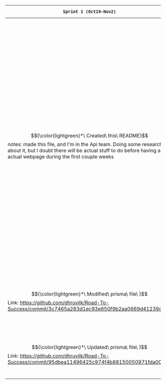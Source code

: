 |```Sprint 1 (Oct19-Nov2)```                       |```Sprint 2 (Nov3-Nov16)```|```Sprint 3 (Nov17-Nov30)```|```Sprint 4 (Dec1-Dec14)```|
|------------------------------------------------|---------------------------|----------------------------|---------------------------|
|$${\color{lightgreen}*\ Created\ this\ README}$$notes: made this file, and I'm in the Api team. Doing some research about it, but I doubt there will be actual stuff to do before having an actual webpage during the first couple weeks|$${\color{lightgreen}*\ Started\ to\ test\ GAPI\ }$$ Link: https://github.com/dhruvilk/Road-To-Success/commit/197ec00940a8372a695024da5178483fd01f0a5e did research about it and also tried to implement it. Tried to do it on local and then tested on redwood, but it couldn't work, so I moved on trying different things, such as other people implementations and packages.| $${\color{lightgreen}*\ Collaborated\ with\ Group\ Members}$$ at this point the professor showed his implementation of the Google Calendar, and explained more about the logic behind it. He used the code flow and used both front end and back end in his demo. Team API is splitted into 2 groups. Lazar and Shumsher are working on "local services", and Mike and I were still working on the Google Calendar. At this point Mike took the lead, did the majority of the code work, tried to implement the professor code, and succeded by also implementing the native login, and storing the tokens to the db. I tested and met with him to understand and discuss about the following actions to take. I also gave suggestions to Security team in discord since they were struggling with the Google Login.| $${\color{lightgreen}*\ Encryption\ Decryption\ Services\ }$$ implemented the funtion to Encrypt and Deprypt strings. Other group members can use the service now. The next step is to use these functions to try encrypt the tokens stored in the db. First couple tries failed since the whole response is too long after encryption. I will try to encrypt just access token and refresh token next.
|$${\color{lightgreen}*\ Modified\ prisma\ file\ }$$ Link: https://github.com/dhruvilk/Road-To-Success/commit/3c7465a283d1ec93e650f9b2aa0669d41239df7a|$${\color{lightgreen}*\ Get\ Credentials\ with\ Google\ Login\ }$$I was able to have a Google Login using a react component. With this Login, I was able to log the google user credentials response. I tried both code and implicit Oauth flows, but I will later proceed with implicit flow, so i could see the results immediately. This package, and part of this code will be later used by security team. Link: https://github.com/dhruvilk/Road-To-Success/commit/af2d5e984bd62f10fd2a5d4b265a23e87eb70b08
|$${\color{lightgreen}*\ Updated\ prisma\ file\ }$$ Link: https://github.com/dhruvilk/Road-To-Success/commit/95dbea11496425c974f4b88150050971fda00544| $${\color{lightgreen}*\ Get\ Access\ Token\ with\ Google\ Login\ }$$ I was able to show all my events from my google calendar now since I had the access token. This logic, it would work, but it is all from the front end. Prof suggested to have code flow involving our backend. The code was shown during the demo for sprint2 (when all API team went up). Link: https://github.com/dhruvilk/Road-To-Success/commit/81ef014745edab5eac9c5d0d060559f3eb718bc6
